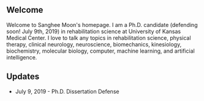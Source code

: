 ## Welcome

Welcome to Sanghee Moon's homepage. I am a Ph.D. candidate (defending soon! July 9th, 2019) in rehabilitation science at University of Kansas Medical Center. I love to talk any topics in rehabilitation science, physical therapy, clinical neurology, neuroscience, biomechanics, kinesiology, biochemistry, molecular biology, computer, machine learning, and artificial intelligence.

## Updates

* July 9, 2019 - Ph.D. Dissertation Defense

